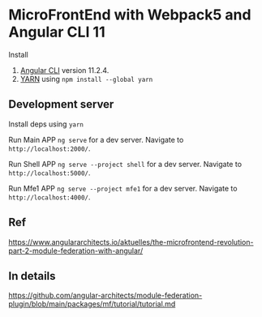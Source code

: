 # MicroFrontEnd with Webpack5  and Angular CLI 11

Install

1. [Angular CLI](https://github.com/angular/angular-cli) version 11.2.4.
2. [YARN](https://classic.yarnpkg.com/en/docs/install/#mac-stable) using  `npm install --global yarn`



## Development server

Install deps using `yarn`

Run Main APP  `ng serve` for a dev server. Navigate to `http://localhost:2000/`. 

Run Shell APP  `ng serve --project shell` for a dev server. Navigate to `http://localhost:5000/`. 

Run Mfe1 APP  `ng serve --project mfe1` for a dev server. Navigate to `http://localhost:4000/`. 


## Ref

https://www.angulararchitects.io/aktuelles/the-microfrontend-revolution-part-2-module-federation-with-angular/

## In details

https://github.com/angular-architects/module-federation-plugin/blob/main/packages/mf/tutorial/tutorial.md


